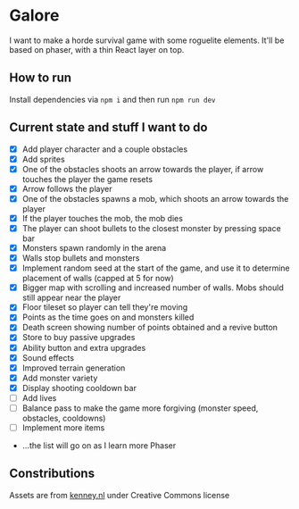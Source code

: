 # Galore

I want to make a horde survival game with some roguelite elements. It'll be based on phaser, with a thin React layer on top.

## How to run
Install dependencies via `npm i` and then run `npm run dev`

## Current state and stuff I want to do
- [x] Add player character and a couple obstacles
- [x] Add sprites
- [x] One of the obstacles shoots an arrow towards the player, if arrow touches the player the game resets
- [x] Arrow follows the player
- [x] One of the obstacles spawns a mob, which shoots an arrow towards the player
- [X] If the player touches the mob, the mob dies
- [X] The player can shoot bullets to the closest monster by pressing space bar
- [X] Monsters spawn randomly in the arena
- [X] Walls stop bullets and monsters
- [X] Implement random seed at the start of the game, and use it to determine placement of walls (capped at 5 for now)
- [X] Bigger map with scrolling and increased number of walls. Mobs should still appear near the player
- [X] Floor tileset so player can tell they're moving
- [X] Points as the time goes on and monsters killed
- [X] Death screen showing number of points obtained and a revive button
- [X] Store to buy passive upgrades
- [X] Ability button and extra upgrades
- [X] Sound effects
- [X] Improved terrain generation
- [X] Add monster variety
- [X] Display shooting cooldown bar
- [ ] Add lives
- [ ] Balance pass to make the game more forgiving (monster speed, obstacles, cooldowns)
- [ ] Implement more items
- ...the list will go on as I learn more Phaser

## Constributions

Assets are from [kenney.nl](https://kenney.nl/assets/tiny-dungeon) under Creative Commons license